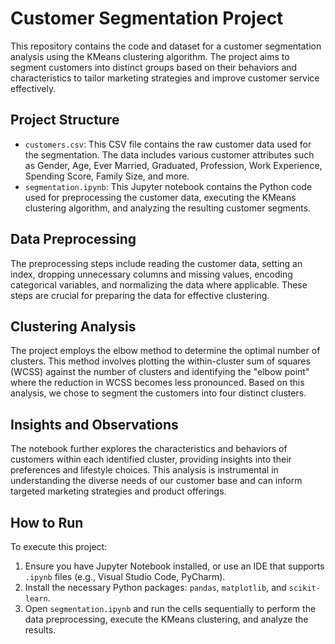 # Customer Segmentation Project

This repository contains the code and dataset for a customer segmentation analysis using the KMeans clustering algorithm. The project aims to segment customers into distinct groups based on their behaviors and characteristics to tailor marketing strategies and improve customer service effectively.

## Project Structure

- `customers.csv`: This CSV file contains the raw customer data used for the segmentation. The data includes various customer attributes such as Gender, Age, Ever Married, Graduated, Profession, Work Experience, Spending Score, Family Size, and more.
- `segmentation.ipynb`: This Jupyter notebook contains the Python code used for preprocessing the customer data, executing the KMeans clustering algorithm, and analyzing the resulting customer segments.

## Data Preprocessing

The preprocessing steps include reading the customer data, setting an index, dropping unnecessary columns and missing values, encoding categorical variables, and normalizing the data where applicable. These steps are crucial for preparing the data for effective clustering.

## Clustering Analysis

The project employs the elbow method to determine the optimal number of clusters. This method involves plotting the within-cluster sum of squares (WCSS) against the number of clusters and identifying the "elbow point" where the reduction in WCSS becomes less pronounced. Based on this analysis, we chose to segment the customers into four distinct clusters.

## Insights and Observations

The notebook further explores the characteristics and behaviors of customers within each identified cluster, providing insights into their preferences and lifestyle choices. This analysis is instrumental in understanding the diverse needs of our customer base and can inform targeted marketing strategies and product offerings.

## How to Run

To execute this project:
1. Ensure you have Jupyter Notebook installed, or use an IDE that supports `.ipynb` files (e.g., Visual Studio Code, PyCharm).
2. Install the necessary Python packages: `pandas`, `matplotlib`, and `scikit-learn`.
3. Open `segmentation.ipynb` and run the cells sequentially to perform the data preprocessing, execute the KMeans clustering, and analyze the results.
